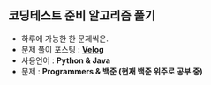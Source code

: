 ## 코딩테스트 준비 알고리즘 풀기 
  - 하루에 가능한 한 문제씩은.
  - 문제 풀이 포스팅 : [**Velog**](https://velog.io/@leetaekyu2077/series/Algorithm)
  - 사용언어 : **Python & Java**
  - 문제 : **Programmers & 백준 (현재 백준 위주로 공부 중)**
